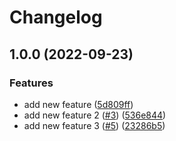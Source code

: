 # Changelog

## 1.0.0 (2022-09-23)


### Features

* add new feature ([5d809ff](https://github.com/cre8ivejp/release-please/commit/5d809ff8c828d92f02a6f8467fe65ed307ab6bda))
* add new feature 2 ([#3](https://github.com/cre8ivejp/release-please/issues/3)) ([536e844](https://github.com/cre8ivejp/release-please/commit/536e84455f3938a6f4b4a76114e61a7a1d252c07))
* add new feature 3 ([#5](https://github.com/cre8ivejp/release-please/issues/5)) ([23286b5](https://github.com/cre8ivejp/release-please/commit/23286b5cf2533c78005c7930a098552410b5fdd7))

